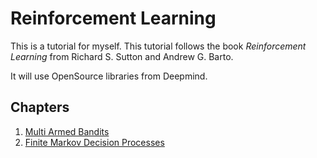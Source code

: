 # Reinforcement Learning

This is a tutorial for myself.
This tutorial follows the book *Reinforcement Learning* from Richard S. Sutton and Andrew G. Barto.

It will use OpenSource libraries from Deepmind.


## Chapters

1. [Multi Armed Bandits](https://colab.research.google.com/github/lochbrunner/reinforcement_learning/blob/master/chapter_2/multiarmed_bandits.ipynb)
2. [Finite Markov Decision Processes](https://colab.research.google.com/github/lochbrunner/reinforcement_learning/blob/master/chapter_3/finite_markov_decision_processes.ipynb)
